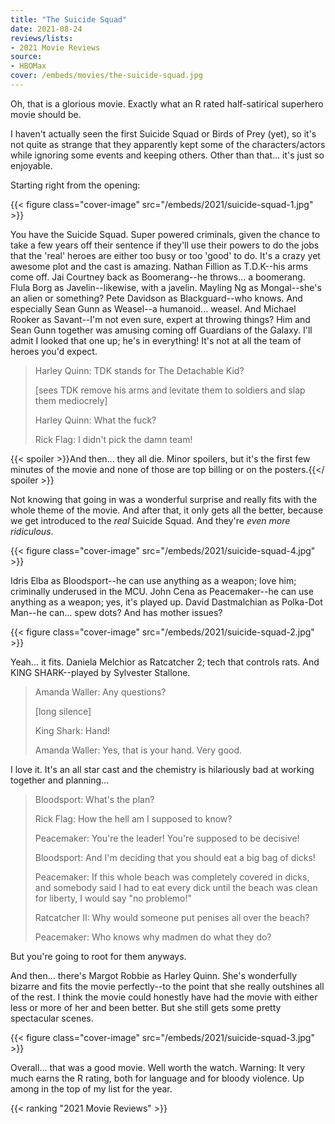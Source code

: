 ```yaml
---
title: "The Suicide Squad"
date: 2021-08-24
reviews/lists:
- 2021 Movie Reviews
source:
- HBOMax
cover: /embeds/movies/the-suicide-squad.jpg
---
```

Oh, that is a glorious movie. Exactly what an R rated half-satirical superhero movie should be. 

I haven't actually seen the first Suicide Squad or Birds of Prey (yet), so it's not quite as strange that they apparently kept some of the characters/actors while ignoring some events and keeping others. Other than that... it's just so enjoyable. 

Starting right from the opening:

{{< figure class="cover-image" src="/embeds/2021/suicide-squad-1.jpg" >}}

You have the Suicide Squad. Super powered criminals, given the chance to take a few years off their sentence if they'll use their powers to do the jobs that the 'real' heroes are either too busy or too 'good' to do. It's a crazy yet awesome plot and the cast is amazing. Nathan Fillion as T.D.K--his arms come off. Jai Courtney back as Boomerang--he throws... a boomerang. Flula Borg as Javelin--likewise, with a javelin. Mayling Ng as Mongal--she's an alien or something? Pete Davidson as Blackguard--who knows. And especially Sean Gunn as Weasel--a humanoid... weasel. And Michael Rooker as Savant--I'm not even sure, expert at throwing things? Him and Sean Gunn together was amusing coming off Guardians of the Galaxy. I'll admit I looked that one up; he's in everything! It's not at all the team of heroes you'd expect. 

> Harley Quinn: TDK stands for The Detachable Kid?
>
> [sees TDK remove his arms and levitate them to soldiers and slap them mediocrely] 
> 
> Harley Quinn: What the fuck?
> 
> Rick Flag: I didn't pick the damn team!

{{< spoiler >}}And then... they all die. Minor spoilers, but it's the first few minutes of the movie and none of those are top billing or on the posters.{{</ spoiler >}}

Not knowing that going in was a wonderful surprise and really fits with the whole theme of the movie. And after that, it only gets all the better, because we get introduced to the *real* Suicide Squad. And they're *even more ridiculous*.

{{< figure class="cover-image" src="/embeds/2021/suicide-squad-4.jpg" >}}

Idris Elba as Bloodsport--he can use anything as a weapon; love him; criminally underused in the MCU. John Cena as Peacemaker--he can use anything as a weapon; yes, it's played up. David Dastmalchian as Polka-Dot Man--he can... spew dots? And has mother issues?

{{< figure class="cover-image" src="/embeds/2021/suicide-squad-2.jpg" >}}

Yeah... it fits. Daniela Melchior as Ratcatcher 2; tech that controls rats. And KING SHARK--played by Sylvester Stallone. 

> Amanda Waller: Any questions?
> 
> [long silence] 
> 
> King Shark: Hand!
> 
> Amanda Waller: Yes, that is your hand. Very good.

I love it. It's an all star cast and the chemistry is hilariously bad at working together and planning...

> Bloodsport: What's the plan?
> 
> Rick Flag: How the hell am I supposed to know?
> 
> Peacemaker: You're the leader! You're supposed to be decisive!
> 
> Bloodsport: And I'm deciding that you should eat a big bag of dicks!
> 
> Peacemaker: If this whole beach was completely covered in dicks, and somebody said I had to eat every dick until the beach was clean for liberty, I would say "no problemo!"
> 
> Ratcatcher II: Why would someone put penises all over the beach?
> 
> Peacemaker: Who knows why madmen do what they do?

But you're going to root for them anyways. 

And then... there's Margot Robbie as Harley Quinn. She's wonderfully bizarre and fits the movie perfectly--to the point that she really outshines all of the rest. I think the movie could honestly have had the movie with either less or more of her and been better. But she still gets some pretty spectacular scenes. 

{{< figure class="cover-image" src="/embeds/2021/suicide-squad-3.jpg" >}}

Overall... that was a good movie. Well worth the watch. Warning: It very much earns the R rating, both for language and for bloody violence. Up among in the top of my list for the year. 

{{< ranking "2021 Movie Reviews" >}}